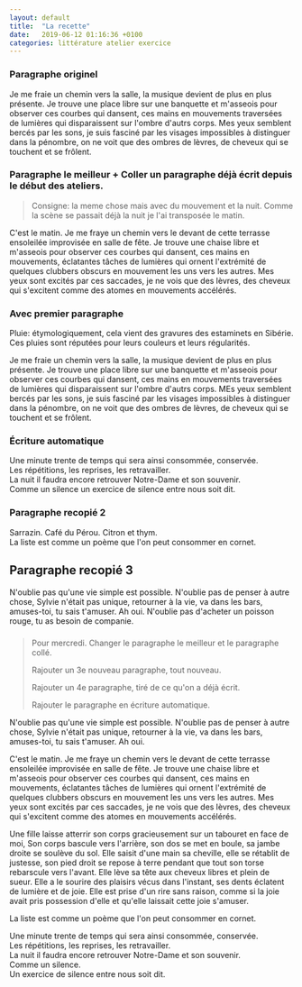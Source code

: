 ```yaml
---
layout: default
title:  "La recette"
date:   2019-06-12 01:16:36 +0100
categories: littérature atelier exercice
---
```

### Paragraphe originel

Je me fraie un chemin vers la salle, la musique devient de plus en plus présente. Je trouve une place libre sur une banquette et m'asseois pour observer ces courbes qui dansent, ces mains en mouvements traversées de lumières qui disparaissent sur l'ombre d'autrs corps. Mes yeux semblent bercés par les sons, je suis fasciné par les visages impossibles à distinguer dans la pénombre, on ne voit que des ombres de lèvres, de cheveux qui se touchent et se frôlent.


### Paragraphe le meilleur + Coller un paragraphe déjà écrit depuis le début des ateliers.
> Consigne: la meme chose mais avec du mouvement et la nuit. Comme la scène se passait déjà la nuit je l'ai transposée le matin.  

C'est le matin. Je me fraye un chemin vers le devant de cette terrasse ensoleilée improvisée en salle de fête. Je trouve une chaise libre et m'asseois pour observer ces courbes qui dansent, ces mains en mouvements, éclatantes tâches de lumières qui ornent l'extrémité de quelques clubbers obscurs en mouvement les uns vers les autres. Mes yeux sont excités par ces saccades, je ne vois que des lèvres, des cheveux qui s'excitent comme des atomes en mouvements accélérés.

### Avec premier paragraphe

Pluie: étymologiquement, cela vient des gravures des estaminets en Sibérie. Ces pluies sont réputées pour leurs couleurs et leurs régularités.  

Je me fraie un chemin vers la salle, la musique devient de plus en plus présente. Je trouve une place libre sur une banquette et m'asseois pour observer ces courbes qui dansent, ces mains en mouvements traversées de lumières qui disparaissent sur l'ombre d'autrs corps. MEs yeux semblent bercés par les sons, je suis fasciné par les visages impossibles à distinguer dans la pénombre, on ne voit que des ombres de lèvres, de cheveux qui se touchent et se frôlent.

### Écriture automatique

Une minute trente de temps qui sera ainsi consommée, conservée.  
Les répétitions, les reprises, les retravailler.  
La nuit il faudra encore retrouver Notre-Dame et son souvenir.  
Comme un silence un exercice de silence entre nous soit dit.

### Paragraphe recopié 2

Sarrazin. Café du Pérou. Citron et thym.  
La liste est comme un poème que l'on peut consommer en cornet.

## Paragraphe recopié 3

N'oublie pas qu'une vie simple est possible. N'oublie pas de penser à autre chose, Sylvie n'était pas unique, retourner à la vie, va dans les bars, amuses-toi, tu sais t'amuser. Ah oui. N'oublie pas d'acheter un poisson rouge, tu as besoin de companie.



###
> Pour mercredi.
> Changer le paragraphe le meilleur et le paragraphe collé.
> 
> Rajouter un 3e nouveau paragraphe, tout nouveau.
> 
> Rajouter un 4e paragraphe, tiré de ce qu'on a déjà écrit.
> 
> Rajouter le paragraphe en écriture automatique.


N'oublie pas qu'une vie simple est possible. N'oublie pas de penser à autre chose, Sylvie n'était pas unique, retourner à la vie, va dans les bars, amuses-toi, tu sais t'amuser. Ah oui.

C'est le matin. Je me fraye un chemin vers le devant de cette terrasse ensoleilée improvisée en salle de fête. Je trouve une chaise libre et m'asseois pour observer ces courbes qui dansent, ces mains en mouvements, éclatantes tâches de lumières qui ornent l'extrémité de quelques clubbers obscurs en mouvement les uns vers les autres. Mes yeux sont excités par ces saccades, je ne vois que des lèvres, des cheveux qui s'excitent comme des atomes en mouvements accélérés.

Une fille laisse atterrir son corps gracieusement sur un tabouret en face de moi, Son corps bascule vers l'arrière, son dos se met en boule, sa jambe droite se soulève du sol. Elle saisit d'une main sa cheville, elle se rétablit de justesse, son pied droit se repose à terre pendant que tout son torse rebarscule vers l'avant. Elle lève sa tête aux cheveux libres et plein de sueur. Elle a le sourire des plaisirs vécus dans l'instant, ses dents éclatent de lumière et de joie. Elle est prise d'un rire sans raison, comme si la joie avait pris possession d'elle et qu'elle laissait cette joie s'amuser.

La liste est comme un poème que l'on peut consommer en cornet.

Une minute trente de temps qui sera ainsi consommée, conservée.  
Les répétitions, les reprises, les retravailler.  
La nuit il faudra encore retrouver Notre-Dame et son souvenir.  
Comme un silence.  
Un exercice de silence entre nous soit dit.





